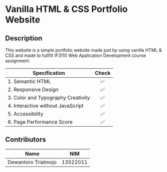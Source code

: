 # Vanilla HTML & CSS Portfolio Website

## Description

This website is a simple portfolio website made just by using vanilla HTML & CSS and made to fullfill IF3110 Web Application Development course assignment.

| Specification                      | Check |
| ---------------------------------- | :---: |
| 1. Semantic HTML                   |  ✅   |
| 2. Responsive Design               |  ✅   |
| 3. Color and Typography Creativity |  ✅   |
| 4. Interactive without JavaScript  |  ✅   |
| 5. Accessibility                   |  ✅   |
| 6. Page Performance Score          |  ✅   |

## Contributors

| Name                | NIM      |
| ------------------- | -------- |
| Dewantoro Triatmojo | 13522011 |

